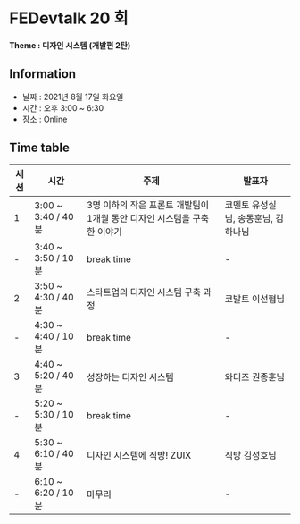 # FEDevtalk 20 회
#### Theme : 디자인 시스템 (개발편 2탄)
## Information
- 날짜 : 2021년 8월 17일 화요일
- 시간 : 오후 3:00 ~ 6:30
- 장소 : Online
## Time table
| 세션 | 시간               | 주제       | 발표자          |
| ---- | ------------------ | ---------- | --------------- |
| 1    | 3:00 ~ 3:40 / 40분 | 3명 이하의 작은 프론트 개발팀이 1개월 동안 디자인 시스템을 구축한 이야기 | 코멘토 유성실님, 송동훈님, 김하나님 |
| -    | 3:40 ~ 3:50 / 10분 | break time | - |
| 2    | 3:50 ~ 4:30 / 40분 | 스타트업의 디자인 시스템 구축 과정 | 코발트 이선협님 |
| -    | 4:30 ~ 4:40 / 10분 | break time | - |
| 3    | 4:40 ~ 5:20 / 40분 | 성장하는 디자인 시스템 | 와디즈 권종훈님 |
| -    | 5:20 ~ 5:30 / 10분 | break time | - |
| 4    | 5:30 ~ 6:10 / 40분 | 디자인 시스템에 직방! ZUIX | 직방 김성호님 |
| -    | 6:10 ~ 6:20 / 10분 | 마무리 | - |
